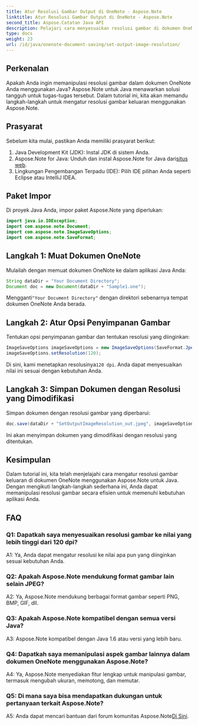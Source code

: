 ```yaml
---
title: Atur Resolusi Gambar Output di OneNote - Aspose.Note
linktitle: Atur Resolusi Gambar Output di OneNote - Aspose.Note
second_title: Aspose.Catatan Java API
description: Pelajari cara menyesuaikan resolusi gambar di dokumen OneNote menggunakan Aspose.Note untuk Java. Ikuti panduan langkah demi langkah kami untuk kemudahan penerapan
type: docs
weight: 23
url: /id/java/onenote-document-saving/set-output-image-resolution/
---
```

## Perkenalan

Apakah Anda ingin memanipulasi resolusi gambar dalam dokumen OneNote Anda menggunakan Java? Aspose.Note untuk Java menawarkan solusi tangguh untuk tugas-tugas tersebut. Dalam tutorial ini, kita akan memandu langkah-langkah untuk mengatur resolusi gambar keluaran menggunakan Aspose.Note.

## Prasyarat

Sebelum kita mulai, pastikan Anda memiliki prasyarat berikut:

1. Java Development Kit (JDK): Instal JDK di sistem Anda.
2. Aspose.Note for Java: Unduh dan instal Aspose.Note for Java dari[situs web](https://releases.aspose.com/note/java/).
3. Lingkungan Pengembangan Terpadu (IDE): Pilih IDE pilihan Anda seperti Eclipse atau IntelliJ IDEA.

## Paket Impor

Di proyek Java Anda, impor paket Aspose.Note yang diperlukan:

```java
import java.io.IOException;
import com.aspose.note.Document;
import com.aspose.note.ImageSaveOptions;
import com.aspose.note.SaveFormat;
```

## Langkah 1: Muat Dokumen OneNote

Mulailah dengan memuat dokumen OneNote ke dalam aplikasi Java Anda:

```java
String dataDir = "Your Document Directory";
Document doc = new Document(dataDir + "Sample1.one");
```

 Mengganti`"Your Document Directory"` dengan direktori sebenarnya tempat dokumen OneNote Anda berada.

## Langkah 2: Atur Opsi Penyimpanan Gambar

Tentukan opsi penyimpanan gambar dan tentukan resolusi yang diinginkan:

```java
ImageSaveOptions imageSaveOptions = new ImageSaveOptions(SaveFormat.Jpeg);
imageSaveOptions.setResolution(120);
```

 Di sini, kami menetapkan resolusinya`120 dpi`. Anda dapat menyesuaikan nilai ini sesuai dengan kebutuhan Anda.

## Langkah 3: Simpan Dokumen dengan Resolusi yang Dimodifikasi

Simpan dokumen dengan resolusi gambar yang diperbarui:

```java
doc.save(dataDir + "SetOutputImageResolution_out.jpeg", imageSaveOptions);
```

Ini akan menyimpan dokumen yang dimodifikasi dengan resolusi yang ditentukan.

## Kesimpulan

Dalam tutorial ini, kita telah menjelajahi cara mengatur resolusi gambar keluaran di dokumen OneNote menggunakan Aspose.Note untuk Java. Dengan mengikuti langkah-langkah sederhana ini, Anda dapat memanipulasi resolusi gambar secara efisien untuk memenuhi kebutuhan aplikasi Anda.


## FAQ

### Q1: Dapatkah saya menyesuaikan resolusi gambar ke nilai yang lebih tinggi dari 120 dpi?

A1: Ya, Anda dapat mengatur resolusi ke nilai apa pun yang diinginkan sesuai kebutuhan Anda.

### Q2: Apakah Aspose.Note mendukung format gambar lain selain JPEG?

A2: Ya, Aspose.Note mendukung berbagai format gambar seperti PNG, BMP, GIF, dll.

### Q3: Apakah Aspose.Note kompatibel dengan semua versi Java?

A3: Aspose.Note kompatibel dengan Java 1.6 atau versi yang lebih baru.

### Q4: Dapatkah saya memanipulasi aspek gambar lainnya dalam dokumen OneNote menggunakan Aspose.Note?

A4: Ya, Aspose.Note menyediakan fitur lengkap untuk manipulasi gambar, termasuk mengubah ukuran, memotong, dan memutar.

### Q5: Di mana saya bisa mendapatkan dukungan untuk pertanyaan terkait Aspose.Note?

 A5: Anda dapat mencari bantuan dari forum komunitas Aspose.Note[Di Sini](https://forum.aspose.com/c/note/28).